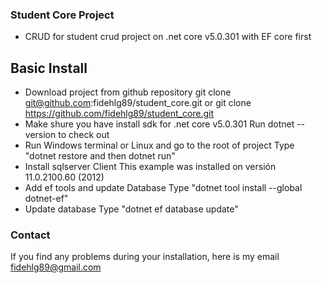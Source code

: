 ### Student Core Project
- CRUD for student crud project on .net core v5.0.301 with EF core first

## Basic Install
- Download project from github repository
    git clone git@github.com:fidehlg89/student_core.git or git clone https://github.com/fidehlg89/student_core.git
- Make shure you have install sdk for .net core v5.0.301
    Run dotnet --version to check out
- Run Windows terminal or Linux and go to the root of project
    Type "dotnet restore and then dotnet run"
- Install sqlserver Client
    This example was installed on versión 11.0.2100.60 (2012)
- Add ef tools and update Database
    Type "dotnet tool install --global dotnet-ef"
- Update database
    Type "dotnet ef database update"

### Contact
If you find any problems during your installation, here is my email
   fidehlg89@gmail.com





